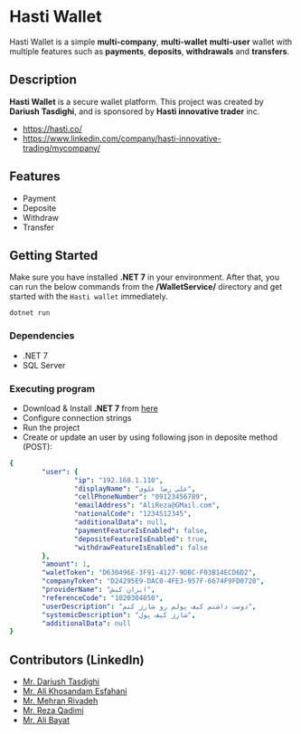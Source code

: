 # Hasti Wallet
Hasti Wallet is a simple **multi-company**, **multi-wallet** **multi-user** wallet with multiple features such as **payments**, **deposits**, **withdrawals** and **transfers**.

## Description

**Hasti Wallet** is a secure wallet platform. This project was created by **Dariush Tasdighi**,  and is sponsored by **Hasti innovative trader** inc.

- https://hasti.co/
- https://www.linkedin.com/company/hasti-innovative-trading/mycompany/

## Features

- Payment
- Deposite
- Withdraw
- Transfer

## Getting Started
Make sure you have installed **.NET 7** in your environment. After that, you can run the below commands from the **/WalletService/** directory and get started with the `Hasti wallet` immediately.

    dotnet run
    
### Dependencies

* .NET 7
* SQL Server

### Executing program

* Download & Install **.NET 7** from [here](https://dotnet.microsoft.com/en-us/download/dotnet/7.0)
* Configure connection strings
* Run the project
* Create or update an user by using following json in deposite method (POST):

```yaml
{
        "user": {
                "ip": "192.168.1.110",
                "displayName": "علی رضا علوی",
                "cellPhoneNumber": "09123456789",
                "emailAddress": "AliReza@GMail.com",
                "nationalCode": "1234512345",
                "additionalData": null,
                "paymentFeatureIsEnabled": false,
                "depositeFeatureIsEnabled": true,
                "withdrawFeatureIsEnabled": false
        },
        "amount": 1,
        "waletToken": "D630496E-3F91-4127-9DBC-F03B14ECD6D2",
        "companyToken": "D24295E9-DAC0-4FE3-957F-6674F9FD0728",
        "providerName": "ایران کیش",
        "referenceCode": "1020304050",
        "userDescription": "دوست داشتم کیف پولم رو شارژ کنم",
        "systemicDescription": "شارژ کیف پول",
        "additionalData": null
}
```

## Contributors (LinkedIn)

- [Mr. Dariush Tasdighi](https://www.linkedin.com/in/Tasdighi/)
- [Mr. Ali Khosandam Esfahani](https://www.linkedin.com/in/ali-khoshandam-esfahani-55720767/)
- [Mr. Mehran Rivadeh](https://www.linkedin.com/in/Mehran-Rivadeh-ab55845)
- [Mr. Reza Qadimi](https://www.linkedin.com/in/Reza-Qadimi)
- [Mr. Ali Bayat](https://www.linkedin.com/in/AliBayatgh)
